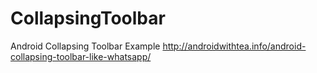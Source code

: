 # CollapsingToolbar
Android Collapsing Toolbar Example http://androidwithtea.info/android-collapsing-toolbar-like-whatsapp/
